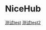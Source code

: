 # NiceHub
[测试test](https://github.com/zhuzichu520/NiceHub)
[测试test2](https://github.com/zhuzichu520/NiceHub)
